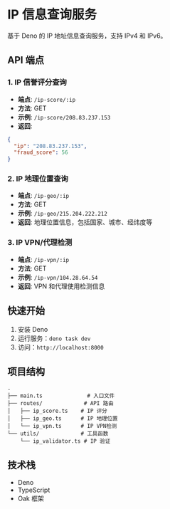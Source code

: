 # IP 信息查询服务

基于 Deno 的 IP 地址信息查询服务，支持 IPv4 和 IPv6。

## API 端点

### 1. IP 信誉评分查询
- **端点**: `/ip-score/:ip`
- **方法**: GET
- **示例**: `/ip-score/208.83.237.153`
- **返回**: 
```json
{
  "ip": "208.83.237.153",
  "fraud_score": 56
}
```

### 2. IP 地理位置查询
- **端点**: `/ip-geo/:ip`
- **方法**: GET
- **示例**: `/ip-geo/215.204.222.212`
- **返回**: 地理位置信息，包括国家、城市、经纬度等

### 3. IP VPN/代理检测
- **端点**: `/ip-vpn/:ip`
- **方法**: GET
- **示例**: `/ip-vpn/104.28.64.54`
- **返回**: VPN 和代理使用检测信息

## 快速开始

1. 安装 Deno
2. 运行服务：`deno task dev`
3. 访问：`http://localhost:8000`

## 项目结构

```
.
├── main.ts              # 入口文件
├── routes/             # API 路由
│   ├── ip_score.ts    # IP 评分
│   ├── ip_geo.ts      # IP 地理位置
│   └── ip_vpn.ts      # IP VPN检测
└── utils/             # 工具函数
    └── ip_validator.ts # IP 验证
```

## 技术栈

- Deno
- TypeScript
- Oak 框架 